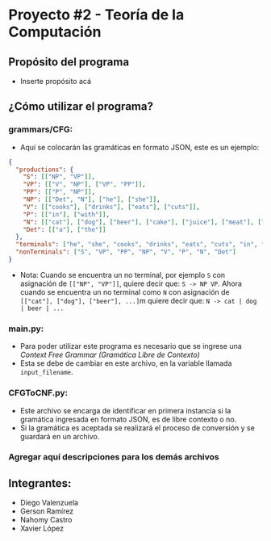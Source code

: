 # Proyecto #2 - Teoría de la Computación

## Propósito del programa
- Inserte propósito acá 

## ¿Cómo utilizar el programa?

### grammars/CFG:
- Aquí se colocarán las gramáticas en formato JSON, este es un ejemplo:

```json
{
  "productions": {
    "S": [["NP", "VP"]],
    "VP": [["V", "NP"], ["VP", "PP"]],
    "PP": [["P", "NP"]],
    "NP": [["Det", "N"], ["he"], ["she"]],
    "V": [["cooks"], ["drinks"], ["eats"], ["cuts"]],
    "P": [["in"], ["with"]],
    "N": [["cat"], ["dog"], ["beer"], ["cake"], ["juice"], ["meat"], ["soup"], ["fork"], ["knife"], ["oven"], ["spoon"]],
    "Det": [["a"], ["the"]]
  },
  "terminals": ["he", "she", "cooks", "drinks", "eats", "cuts", "in", "with", "cat", "dog", "beer", "cake", "juice", "meat", "soup", "fork", "knife", "oven", "spoon", "a", "the"],
  "nonTerminals": ["S", "VP", "PP", "NP", "V", "P", "N", "Det"]
}
```
- Nota: Cuando se encuentra un no terminal, por ejemplo ```S``` con asignación de ```[["NP", "VP"]]```, quiere decir que: ```S -> NP VP```. Ahora cuando se encuentra un no terminal como ```N``` con asignación de ```[["cat"], ["dog"], ["beer"], ...]```m quiere decir que: ```N -> cat | dog | beer | ...```

### main.py:
- Para poder utilizar este programa es necesario que se ingrese una _Context Free Grammar (Gramática Libre de Contexto)_
- Esta se debe de cambiar en este archivo, en la variable llamada ```input_filename```.

### CFGToCNF.py:
- Este archivo se encarga de identificar en primera instancia si la gramática ingresada en formato JSON, es de libre contexto o no.
- Si la gramática es aceptada se realizará el proceso de conversión y se guardará en un archivo.

### Agregar aquí descripciones para los demás archivos

## Integrantes:

- Diego Valenzuela
- Gerson Ramírez
- Nahomy Castro
- Xavier López
